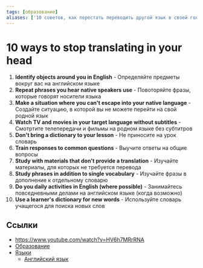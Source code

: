 ```yaml
---
tags: [образование]
aliases: ['10 советов, как перестать переводить другой язык в своей голове']
---
```

# 10 ways to stop translating in your head

1. **Identify objects around you in English** - Определяйте предметы вокруг вас на английском языке
2. **Repeat phrases you hear native speakers use** - Повоторяйте фразы, которые говорят носители языка
3. **Make a situation where you can't escape into your native language** - Создайте ситуацию, в которой вы не можете перейти на свой родной язык
4. **Watch TV and movies in your target language without subtitles** - Смотртите телепередачи и фильмы на родном языке без субтитров
5. **Don't bring a dictionary to your lesson** - Не приносите на урок словарь
6. **Train responses to common questions** - Выучите ответы на общие вопросы
7. **Study with materials that don't provide a translation** - Изучайте материалы, для которых не требуется перевода
8. **Study phrases in addition to single vocabulary** - Изучайте фразы в дополнение к отдельному словарю
9. **Do you daily activities in English (where possible)** - Занимайтесь повседневными делами на английском языке (когда возможно)
10. **Use a learner's dictionary for new words** - Используйте словарь учащегося для поиска новых слов

## Ссылки

* <https://www.youtube.com/watch?v=HV6h7MRrRNA>
* [Образование](Образование.md)
* [Языки](Языки.md)
  * [Английский язык](Английский%20язык.md)
